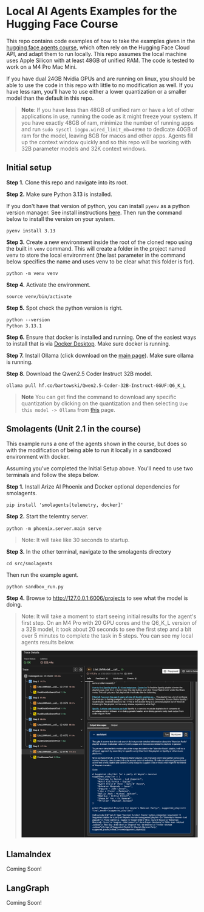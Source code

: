 # Local AI Agents Examples for the Hugging Face Course

This repo contains code examples of how to take the examples given in the [hugging face agents course](https://huggingface.co/agents-course), which often rely on the Hugging Face Cloud API, and adapt them to run locally. This repo assumes the local machine uses Apple Silicon with at least 48GB of unified RAM. The code is tested to work on a M4 Pro Mac Mini.

If you have dual 24GB Nvidia GPUs and are running on linux, you should be able to use the code in this repo with little to no modification as well. If you have less ram, you'll have to use either a lower quantization or a smaller model than the default in this repo.

> **Note**: If you have less than 48GB of unified ram or have a lot of other applications in use, running the code as it might freeze your system. If you have exactly 48GB of ram, minimize the number of running apps and run `sudo sysctl iogpu.wired_limit_mb=40960` to dedicate 40GB of ram for the model, leaving 8GB for macos and other apps. Agents fill up the context window quickly and so this repo will be working with 32B parameter models and 32K context windows.

## Initial setup

**Step 1.** Clone this repo and navigate into its root.

**Step 2.** Make sure Python 3.13 is installed.

If you don't have that version of python, you can install `pyenv` as a python version manager. See install instructions [here](https://github.com/pyenv/pyenv?tab=readme-ov-file#a-getting-pyenv). Then run the command below to install the version on your system.

```
pyenv install 3.13
```

**Step 3.** Create a new environment inside the root of the cloned repo using the built in `venv` command. This will create a folder in the project named venv to store the local environment (the last parameter in the command below specifies the name and uses venv to be clear what this folder is for).

```
python -m venv venv
```

**Step 4.** Activate the environment.

```
source venv/bin/activate
```

**Step 5.** Spot check the python version is right.

```
python --version
Python 3.13.1
```

**Step 6.** Ensure that docker is installed and running. One of the easiest ways to install that is via [Docker Desktop](https://docs.docker.com/desktop/). Make sure docker is running.

**Step 7.** Install Ollama (click download on the [main page](https://ollama.com/)). Make sure ollama is running.

**Step 8.** Download the Qwen2.5 Coder Instruct 32B model.

```
ollama pull hf.co/bartowski/Qwen2.5-Coder-32B-Instruct-GGUF:Q6_K_L
```

> **Note** You can get find the command to download any specific quantization by clicking on the quantization and then selecting `Use this model -> Ollama` from [this](https://huggingface.co/bartowski/Qwen2.5-Coder-32B-Instruct-GGUF) page.

## Smolagents (Unit 2.1 in the course)

This example runs a one of the agents shown in the course, but does so with the modification of being able to run it locally in a sandboxed environment with docker.

Assuming you've completed the Initial Setup above. You'll need to use two terminals and follow the steps below.

**Step 1.** Install Arize AI Phoenix and Docker optional dependencies for smolagents.

```
pip install 'smolagents[telemetry, docker]'
```

**Step 2.** Start the telemtry server.

`python -m phoenix.server.main serve`

> Note: It will take like 30 seconds to startup.

**Step 3.** In the other terminal, navigate to the smolagents directory

```
cd src/smolagents
```

Then run the example agent.

```
python sandbox_run.py
```

**Step 4.** Browse to http://127.0.0.1:6006/projects to see what the model is doing.

> Note: It will take a moment to start seeing initial results for the agent's first step. On an M4 Pro with 20 GPU cores and the Q6_K_L version of a 32B model, it took about 20 seconds to see the first step and a bit over 5 minutes to complete the task in 5 steps. You can see my local agents results below.
>
> <img src="/src/smolagents/results.png" title="smolagents phoenix telemetry results" alt="smolagents phoenix telemetry results">

## LlamaIndex

Coming Soon!

## LangGraph

Coming Soon!
